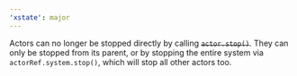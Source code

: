 ```yaml
---
'xstate': major
---
```


Actors can no longer be stopped directly by calling ~~`actor.stop()`~~. They can only be stopped from its parent, or by stopping the entire system via `actorRef.system.stop()`, which will stop all other actors too.
